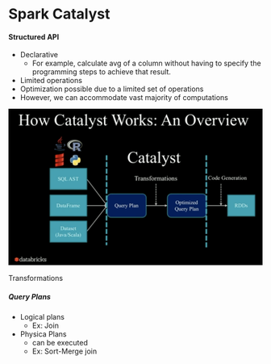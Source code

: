 # Spark Catalyst 

#### Structured API
  * Declarative 
    * For example, calculate avg of a column without having to specify the programming steps to achieve that result.
  * Limited operations
  * Optimization possible due to a limited set of operations
  * However, we can accommodate vast majority of computations
  
   ![Spark Catalyst](https://github.com/fullstackdata/freshstart/blob/gh-pages/SparkCatalyst.png)
   
   Transformations
  ##### Query Plans 
  * Logical plans
    * Ex: Join
  * Physica Plans
    * can be executed
    * Ex: Sort-Merge join
